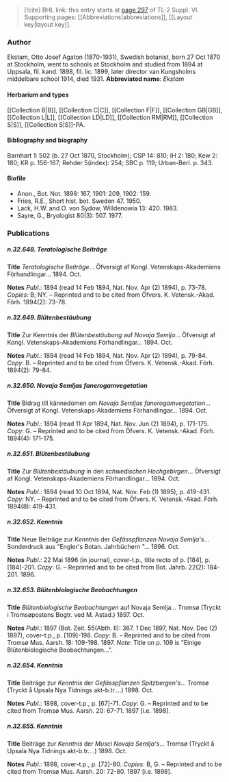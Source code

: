 > [!cite] BHL link: this entry starts at [page 297](https://www.biodiversitylibrary.org/page/33260285) of TL-2 Suppl. VI.
> Supporting pages: [[Abbreviations|abbreviations]], [[Layout key|layout key]].

### Author

Ekstam, Otto Josef Agaton (1870-1931), Swedish botanist, born 27 Oct 1870 at Stockholm, went to schools at Stockholm and studied from 1894 at Uppsala, fil. kand. 1898, fil. lic. 1899, later director van Kungsholms middelbare school 1914, died 1931. 
**Abbreviated name**: *Ekstam*

#### Herbarium and types

[[Collection B|B]], [[Collection C|C]], [[Collection F|F]], [[Collection GB|GB]], [[Collection L|L]], [[Collection LD|LD]], [[Collection RM|RM]], [[Collection S|S]], [[Collection S|S]]-PA.

#### Bibliography and biography

Barnhart 1: 502 (b. 27 Oct 1870, Stockholm); CSP 14: 810; IH 2: 180; Kew 2: 180; KR p. 156-167; Rehder 5(index): 254; SBC p. 119; Urban-Berl. p. 343.

#### Biofile

- Anon., Bot. Not. 1898: 167, 1901: 209, 1902: 159.
- Fries, R.E., Short hist. bot. Sweden 47. 1950.
- Lack, H.W. and O. von Sydow, Willdenowia 13: 420. 1983.
- Sayre, G., Bryologist 80(3): 507. 1977.

### Publications

##### n.32.648. Teratologische Beiträge

**Title**
*Teratologische Beiträge*... Öfversigt af Kongl. Vetenskaps-Akademiens Förhandlingar... 1894. Oct.

**Notes**
*Publ*.: 1894 (read 14 Feb 1894, Nat. Nov. Apr (2) 1894), p. 73-78. *Copies*: B; NY. – Reprinted and to be cited from Öfvers. K. Vetensk.-Akad. Förh. 1894(2): 73-78.

##### n.32.649. Blütenbestäubung

**Title**
Zur Kenntnis der *Blütenbestäubung* auf *Novaja Semlja*... Öfversigt af Kongl. Vetenskaps-Akademiens Förhandlingar... 1894. Oct.

**Notes**
*Publ*.: 1894 (read 14 Feb 1894, Nat. Nov. Apr (2) 1894), p. 79-84. *Copy*: B. – Reprinted and to be cited from Öfvers. K. Vetensk.-Akad. Förh. 1894(2): 79-84.

##### n.32.650. Novaja Semljas fanerogamvegetation

**Title**
Bidrag till kännedomen om *Novaja Semljas fanerogamvegetation*... Öfversigt af Kongl. Vetenskaps-Akademiens Förhandlingar... 1894. Oct.

**Notes**
*Publ*.: 1894 (read 11 Apr 1894, Nat. Nov. Jun (2) 1894), p. 171-175. *Copy*: G. – Reprinted and to be cited from Öfvers. K. Vetensk.-Akad. Förh. 1894(4): 171-175.

##### n.32.651. Blütenbestäubung

**Title**
Zur *Blütenbestäubung* in den *schwedischen Hochgebirgen*... Öfversigt af Kongl. Vetenskaps-Akademiens Förhandlingar... 1894. Oct.

**Notes**
*Publ*.: 1894 (read 10 Oct 1894, Nat. Nov. Feb (1) 1895), p. 419-431. *Copy*: NY. – Reprinted and to be cited from Öfvers. K. Vetensk.-Akad. Förh. 1894(8): 419-431.

##### n.32.652. Kenntnis

**Title**
Neue Beiträge zur *Kenntnis* der *Gefässpflanzen Novaja Semlja's*... Sonderdruck aus "Engler's Botan. Jahrbüchern "... 1896. Oct.

**Notes**
*Publ*.: 22 Mai 1896 (in journal), cover-t.p., title recto of p. \[184\], p. \[184\]-201. *Copy*: G. – Reprinted and to be cited from Bot. Jahrb. 22(2): 184-201. 1896.

##### n.32.653. Blütenbiologische Beobachtungen

**Title**
*Blütenbiologische Beobachtungen* auf Novaja Semlja... Tromsø (Tryckt i Tromsøpostens Bogtr. ved M. Astad.) 1897. Oct.

**Notes**
*Publ*.: 1897 (Bot. Zeit. 55(Abth. II): 367. 1 Dec 1897, Nat. Nov. Dec (2) 1897), cover-t.p., p. \[109\]-198. *Copy*: B. – Reprinted and to be cited from Tromsø Mus. Aarsh. 18: 109-198. 1897.
*Note*: Title on p. 109 is "Einige Blütenbiologische Beobachtungen...".

##### n.32.654. Kenntnis

**Title**
Beiträge zur *Kenntnis* der *Gefässpflanzen Spitzbergen's*... Tromsø (Tryckt å Upsala Nya Tidnings akt-b.tr....) 1898. Oct.

**Notes**
*Publ*.: 1898, cover-t.p., p. \[67\]-71. *Copy*: G. – Reprinted and to be cited from Tromsø Mus. Aarsh. 20: 67-71. 1897 \[i.e. 1898\].

##### n.32.655. Kenntnis

**Title**
Beiträge zur *Kenntnis* der *Musci Novaja Semlja's*... Tromsø (Tryckt å Upsala Nya Tidnings akt-b.tr....) 1898. Oct.

**Notes**
*Publ*.: 1898, cover-t.p., p. \[72\]-80. *Copies*: B, G. – Reprinted and to be cited from Tromsø Mus. Aarsh. 20: 72-80. 1897 \[i.e. 1898\].

